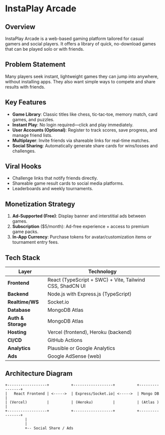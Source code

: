 # InstaPlay Arcade

## Overview
InstaPlay Arcade is a web-based gaming platform tailored for casual gamers and social players. It offers a library of quick, no-download games that can be played solo or with friends.

## Problem Statement
Many players seek instant, lightweight games they can jump into anywhere, without installing apps. They also want simple ways to compete and share results with friends.

## Key Features
- **Game Library**: Classic titles like chess, tic‑tac‑toe, memory match, card games, and puzzles.
- **Instant Play**: No login required—click and play immediately.
- **User Accounts (Optional)**: Register to track scores, save progress, and manage friend lists.
- **Multiplayer**: Invite friends via shareable links for real-time matches.
- **Social Sharing**: Automatically generate share cards for wins/losses and challenges.

## Viral Hooks
- Challenge links that notify friends directly.
- Shareable game result cards to social media platforms.
- Leaderboards and weekly tournaments.

## Monetization Strategy
1. **Ad-Supported (Free)**: Display banner and interstitial ads between games.
2. **Subscription** ($5/month): Ad-free experience + access to premium game packs.
3. **In-App Currency**: Purchase tokens for avatar/customization items or tournament entry fees.

## Tech Stack
| Layer              | Technology                                                   |
|--------------------|--------------------------------------------------------------|
| **Frontend**       | React (TypeScript + SWC) + Vite, Tailwind CSS, ShadCN UI     |
| **Backend**        | Node.js with Express.js (TypeScript)                         |
| **Realtime/WS**    | Socket.io                                                    |
| **Database**       | MongoDB Atlas                                                |
| **Auth & Storage** | MongoDB Atlas                                                |
| **Hosting**        | Vercel (frontend), Heroku (backend)                          |
| **CI/CD**          | GitHub Actions                                               |
| **Analytics**      | Plausible or Google Analytics                                |
| **Ads**            | Google AdSense (web)                                         |

## Architecture Diagram
```plaintext
+------------------+          +------------------+          +----------------+
|   React Frontend | <----->  | Express/Socket.io| <----->  | Mongo DB       |
| (Vercel)         |          | (Heroku)         |          | (Atlas )       |
+------------------+          +------------------+          +----------------+
         |                            
         |                            
         +-- Social Share / Ads
```

